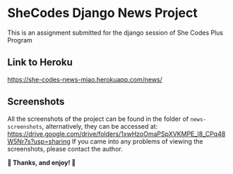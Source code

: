 # SheCodes Django News Project
This is an assignment submitted for the django session of She Codes Plus Program

## Link to Heroku
https://she-codes-news-miao.herokuapp.com/news/

## Screenshots
All the screenshots of the project can be found in the folder of `news-screenshots`,
alternatively, they can be accessed at:
https://drive.google.com/drive/folders/1xwHzoOmaPSpXVKMPE_l8_CPq48W5Nr7s?usp=sharing
If you came into any problems of viewing the screenshots, please contact the author.

**🌟 Thanks, and enjoy! 🌟**